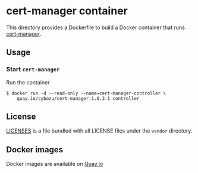 cert-manager container
======================

This directory provides a Dockerfile to build a Docker container
that runs [cert-manager](https://github.com/jetstack/cert-manager).

Usage
-----

### Start `cert-manager`

Run the container

```console
$ docker run -d --read-only --name=cert-manager-controller \
    quay.io/cybozu/cert-manager:1.0.3.1 controller
```

License
-------

[LICENSES](https://github.com/jetstack/cert-manager/tree/v1.0.3/LICENSES) is a file bundled with all LICENSE files under the `vendor` directory.

Docker images
-------------

Docker images are available on [Quay.io](https://quay.io/repository/cybozu/cert-manager)
